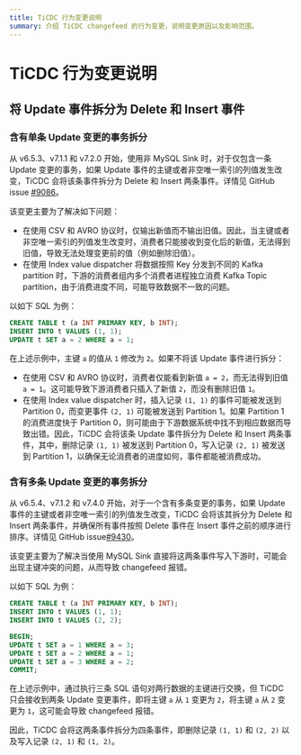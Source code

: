 ```yaml
---
title: TiCDC 行为变更说明
summary: 介绍 TiCDC changefeed 的行为变更，说明变更原因以及影响范围。
---
```


# TiCDC 行为变更说明

## 将 Update 事件拆分为 Delete 和 Insert 事件

### 含有单条 Update 变更的事务拆分

从 v6.5.3、v7.1.1 和 v7.2.0 开始，使用非 MySQL Sink 时，对于仅包含一条 Update 变更的事务，如果 Update 事件的主键或者非空唯一索引的列值发生改变，TiCDC 会将该条事件拆分为 Delete 和 Insert 两条事件。详情见 GitHub issue [#9086](https://github.com/pingcap/tiflow/issues/9086)。

该变更主要为了解决如下问题：

* 在使用 CSV 和 AVRO 协议时，仅输出新值而不输出旧值。因此，当主键或者非空唯一索引的列值发生改变时，消费者只能接收到变化后的新值，无法得到旧值，导致无法处理变更前的值（例如删除旧值）。
* 在使用 Index value dispatcher 将数据按照 Key 分发到不同的 Kafka partition 时，下游的消费者组内多个消费者进程独立消费 Kafka Topic partition，由于消费进度不同，可能导致数据不一致的问题。

以如下 SQL 为例：

```sql
CREATE TABLE t (a INT PRIMARY KEY, b INT);
INSERT INTO t VALUES (1, 1);
UPDATE t SET a = 2 WHERE a = 1;
```

在上述示例中，主键 `a` 的值从 `1` 修改为 `2`。如果不将该 Update 事件进行拆分：

* 在使用 CSV 和 AVRO 协议时，消费者仅能看到新值 `a = 2`，而无法得到旧值 `a = 1`。这可能导致下游消费者只插入了新值 `2`，而没有删除旧值 `1`。
* 在使用 Index value dispatcher 时，插入记录 `(1, 1)` 的事件可能被发送到 Partition 0，而变更事件 `(2, 1)` 可能被发送到 Partition 1。如果 Partition 1 的消费进度快于 Partition 0，则可能由于下游数据系统中找不到相应数据而导致出错。因此，TiCDC 会将该条 Update 事件拆分为 Delete 和 Insert 两条事件，其中，删除记录 `(1, 1)` 被发送到 Partition 0，写入记录 `(2, 1)` 被发送到 Partition 1，以确保无论消费者的进度如何，事件都能被消费成功。

### 含有多条 Update 变更的事务拆分

从 v6.5.4、v7.1.2 和 v7.4.0 开始，对于一个含有多条变更的事务，如果 Update 事件的主键或者非空唯一索引的列值发生改变，TiCDC 会将该其拆分为 Delete 和 Insert 两条事件，并确保所有事件按照 Delete 事件在 Insert 事件之前的顺序进行排序。详情见 GitHub issue[#9430](https://github.com/pingcap/tiflow/pull/9437)。

该变更主要为了解决当使用 MySQL Sink 直接将这两条事件写入下游时，可能会出现主键冲突的问题，从而导致 changefeed 报错。

以如下 SQL 为例：

```sql
CREATE TABLE t (a INT PRIMARY KEY, b INT);
INSERT INTO t VALUES (1, 1);
INSERT INTO t VALUES (2, 2);

BEGIN;
UPDATE t SET a = 1 WHERE a = 3;
UPDATE t SET a = 2 WHERE a = 1;
UPDATE t SET a = 3 WHERE a = 2;
COMMIT;
```

在上述示例中，通过执行三条 SQL 语句对两行数据的主键进行交换，但 TiCDC 只会接收到两条 Update 变更事件，即将主键 `a` 从 `1` 变更为 `2`，将主键 `a` 从 `2` 变更为 `1`，这可能会导致 changefeed 报错。

因此，TiCDC 会将这两条事件拆分为四条事件，即删除记录 `(1, 1)` 和 `(2, 2)` 以及写入记录 `(2, 1)` 和 `(1, 2)`。
